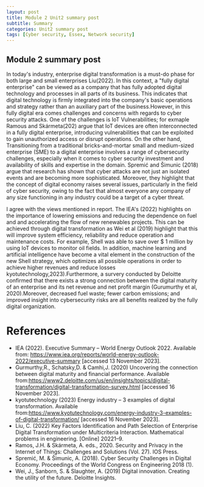 ```yaml
---
layout: post
title: Module 2 Unit2 summary post
subtitle: Summary
categories: Unit2 summary post
tags: [Cyber security, Essex, Network security]
---
```


## Module 2 summary post


In today's industry, enterprise digital transformation is a must-do phase for both large and small enterprises Liu(2022). In this context, a "fully digital enterprise" can be viewed as a company that has fully adopted digital technology and processes in all parts of its business. This indicates that digital technology is firmly integrated into the company's basic operations and strategy rather than an auxiliary part of the business.However, in this fully digital era comes challenges and concerns with regards to cyber security attacks. One of the challenges is IoT Vulnerabilities; for exmaple Ramous and Skármeta(202) argue that IoT devices are often interconnected in a fully digital enterprise, introducing vulnerabilities that can be exploited to gain unauthorized access or disrupt operations. On the other hand, Transitioning from a traditional bricks-and-mortar small and medium-sized enterprise (SME) to a digital enterprise involves a range of cybersecurity challenges, especially when it comes to cyber security investment and availability of skills and expertise in the domain.
Spremić  and Šimunic (2018) argue that research has shown that cyber attacks are not just an isolated events and are becoming more sophisticated. Moreover, they highlight that  the concept of digital economy raises several issues, particularly in the field of cyber security, owing to the fact that almost everyone any company of any size functioning in any industry could be a target of a cyber threat.

I agree with the views mentioned in report. The IEA's (2022) highlights on the importance of lowering emissions and reducing the dependence on fuel and and accelerating the flow of new renewables projects. This can be achieved through digital transformation as Wei et al (2019) highlight that this will improve system efficiency, reliability and reduce operation and maintenance costs. For example, Shell was able to save over $ 1 million by using IoT devices to monitor oil fields. In addition, machine learning and artificial intelligence have become a vital element in the construction of the new Shell strategy, which optimizes all possible operations in order to achieve higher revenues and reduce losses kyotutechnology,2023).Furthermore, a survery conducted by Deloitte confirmed that there exists a strong connection between the digital maturity of an enterprise and its net revenue and net profit margin (Gurumurthy et al, 2020).Moreover, decreased fuel waste; fewer carbon emissions; and improved insight into cybersecurity risks are all benefits realized by the fully digital organization.


# References


- IEA (2022). Executive Summary – World Energy Outlook 2022. Available from: https://www.iea.org/reports/world-energy-outlook-2022/executive-summary [accessed 13 November 2023].
- Gurmurthy,R., Schatsky,D. & Camhi,J. (2020) Uncovering the connection between digital maturity and financial performance. Available from:https://www2.deloitte.com/us/en/insights/topics/digital-transformation/digital-transformation-survey.html [accessed 16 November 2023].
- kyotutechnology (2023) Energy industry – 3 examples of digital transformation. Available from:https://www.kyotutechnology.com/energy-industry-3-examples-of-digital-transformation/ [accessed 16 November 2023].
- Liu, C. (2022) Key Factors Identification and Path Selection of Enterprise Digital Transformation under Multicriteria Interaction. Mathematical problems in engineering. [Online] 20221–9.
- Ramos, J.H. & Skármeta, A. eds., 2020. Security and Privacy in the Internet of Things: Challenges and Solutions (Vol. 27). IOS Press.
- Spremić, M. & Šimunic, A. (2018). Cyber Security Challenges in Digital Economy. Proceedings of the World Congress on Engineering 2018 (1).
- Wei, J., Sanborn, S. & Slaughter, A. (2019) Digital innovation. Creating the utility of the future. Deloitte Insights.
